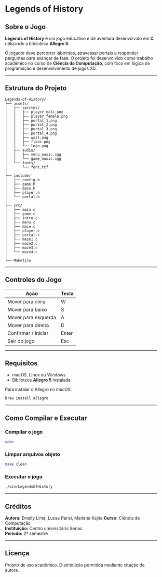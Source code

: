 # Legends of History

## Sobre o Jogo

**Legends of History** é um jogo educativo e de aventura desenvolvido em **C** utilizando a biblioteca **Allegro 5**.

O jogador deve percorrer labirintos, atravessar portais e responder perguntas para avançar de fase. O projeto foi desenvolvido como trabalho acadêmico no curso de **Ciência da Computação**, com foco em lógica de programação e desenvolvimento de jogos 2D.

---

## Estrutura do Projeto

```
Legends-of-History/
├── assets/
│   ├── sprites/
│   │   ├── player_male.png
│   │   ├── player_female.png
│   │   ├── portal_1.png
│   │   ├── portal_2.png
│   │   ├── portal_3.png
│   │   ├── portal_4.png
│   │   ├── wall.png
│   │   ├── floor.png
│   │   └── logo.png
│   ├── audio/
│   │   ├── menu_music.ogg
│   │   └── game_music.ogg
│   └── fonts/
│       └── font.ttf
│
├── include/
│   ├── config.h
│   ├── game.h
│   ├── maze.h
│   ├── player.h
│   └── portal.h
│
├── src/
│   ├── main.c
│   ├── game.c
│   ├── intro.c
│   ├── menu.c
│   ├── maze.c
│   ├── player.c
│   ├── portal.c
│   ├── maze1.c
│   ├── maze2.c
│   ├── maze3.c
│   └── maze4.c
│
└── Makefile
```

---

## Controles do Jogo

| Ação | Tecla |
|------|--------|
| Mover para cima | W |
| Mover para baixo | S |
| Mover para esquerda | A |
| Mover para direita | D |
| Confirmar / Iniciar | Enter |
| Sair do jogo | Esc |

---

## Requisitos

- macOS, Linux ou Windows
- Biblioteca **Allegro 5** instalada

Para instalar o Allegro no macOS:

```bash
brew install allegro
```

---

## Como Compilar e Executar

### Compilar o jogo
```bash
make
```

### Limpar arquivos objeto
```bash
make clean
```

### Executar o jogo
```bash
./bin/LegendsOfHistory
```

---

## Créditos

**Autora:** Emelly Lima, Lucas Parisi, Mariana Kajita
**Curso:** Ciência da Computação  
**Instituição:** Centro universitário Senac  
**Período:** 2º semestre

---

## Licença

Projeto de uso acadêmico. Distribuição permitida mediante citação da autora.
